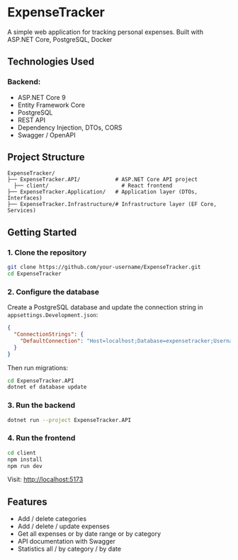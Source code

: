 # ExpenseTracker

A simple web application for tracking personal expenses. Built with ASP.NET Core, PostgreSQL, Docker

## Technologies Used

### Backend:
- ASP.NET Core 9
- Entity Framework Core
- PostgreSQL
- REST API
- Dependency Injection, DTOs, CORS
- Swagger / OpenAPI

## Project Structure

```
ExpenseTracker/
├── ExpenseTracker.API/           # ASP.NET Core API project
  ├── client/                       # React frontend
├── ExpenseTracker.Application/   # Application layer (DTOs, Interfaces)
├── ExpenseTracker.Infrastructure/# Infrastructure layer (EF Core, Services)
```

## Getting Started

### 1. Clone the repository

```bash
git clone https://github.com/your-username/ExpenseTracker.git
cd ExpenseTracker
```

### 2. Configure the database

Create a PostgreSQL database and update the connection string in `appsettings.Development.json`:

```json
{
  "ConnectionStrings": {
    "DefaultConnection": "Host=localhost;Database=expensetracker;Username=postgres;Password=yourpassword"
  }
}
```

Then run migrations:

```bash
cd ExpenseTracker.API
dotnet ef database update
```

### 3. Run the backend

```bash
dotnet run --project ExpenseTracker.API
```

### 4. Run the frontend

```bash
cd client
npm install
npm run dev
```
Visit: [http://localhost:5173](http://localhost:5173)

## Features

- Add / delete categories
- Add / delete / update expenses
- Get all expenses or by date range or by category
- API documentation with Swagger
- Statistics all / by category / by date


